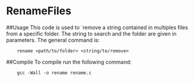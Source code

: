 # RenameFiles
##Usage
This code is used to `remove a string contained in multiples files from a specific folder.
The string to search and the folder are given in parameters.
The general command is:

```
	rename <path/to/folder> <string/to/remove>
``` 

##Compile
To compile run the following command:

```
	gcc -Wall -o rename rename.c
```
